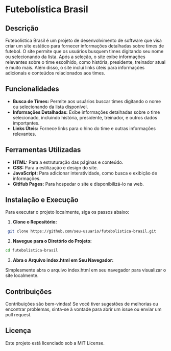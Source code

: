 # Futebolística Brasil

## Descrição

Futebolística Brasil é um projeto de desenvolvimento de software que visa criar um site estático para fornecer informações detalhadas sobre times de futebol. O site permite que os usuários busquem times digitando seu nome ou selecionando da lista. Após a seleção, o site exibe informações relevantes sobre o time escolhido, como história, presidente, treinador atual e muito mais. Além disso, o site inclui links úteis para informações adicionais e conteúdos relacionados aos times.

## Funcionalidades

- **Busca de Times:** Permite aos usuários buscar times digitando o nome ou selecionando da lista disponível.
- **Informações Detalhadas:** Exibe informações detalhadas sobre o time selecionado, incluindo história, presidente, treinador, e outros dados importantes.
- **Links Úteis:** Fornece links para o hino do time e outras informações relevantes.

## Ferramentas Utilizadas

- **HTML:** Para a estruturação das páginas e conteúdo.
- **CSS:** Para a estilização e design do site.
- **JavaScript:** Para adicionar interatividade, como busca e exibição de informações.
- **GitHub Pages:** Para hospedar o site e disponibilizá-lo na web.

## Instalação e Execução

Para executar o projeto localmente, siga os passos abaixo:

1. **Clone o Repositório:**

```bash
 git clone https://github.com/seu-usuario/futebolistica-brasil.git
 ```

2. **Navegue para o Diretório do Projeto:**

 ```bash
 cd futebolistica-brasil
 ```

3. **Abra o Arquivo index.html em Seu Navegador:**

Simplesmente abra o arquivo index.html em seu navegador para visualizar o site localmente.

## Contribuições

Contribuições são bem-vindas! 
Se você tiver sugestões de melhorias ou encontrar problemas, sinta-se à vontade para abrir um issue ou enviar um pull request.

## Licença
Este projeto está licenciado sob a MIT License.
